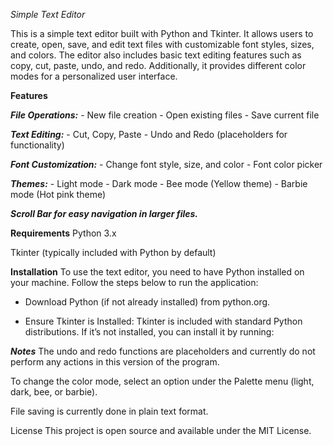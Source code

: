 *Simple Text Editor*

This is a simple text editor built with Python and Tkinter. It allows users to create, open, save, and edit text files with customizable font styles, sizes, and colors. The editor also includes basic text editing features such as copy, cut, paste, undo, and redo. Additionally, it provides different color modes for a personalized user interface.

**Features**

***File Operations:***
    - New file creation
    - Open existing files
    - Save current file

***Text Editing:***
    - Cut, Copy, Paste
    - Undo and Redo (placeholders for functionality)

***Font Customization:***
    - Change font style, size, and color
    - Font color picker

***Themes:***
    - Light mode
    - Dark mode
    - Bee mode (Yellow theme)
    - Barbie mode (Hot pink theme)

***Scroll Bar for easy navigation in larger files.***

**Requirements**
Python 3.x

Tkinter (typically included with Python by default)

**Installation**
To use the text editor, you need to have Python installed on your machine. Follow the steps below to run the application:

- Download Python (if not already installed) from python.org.

- Ensure Tkinter is Installed: Tkinter is included with standard Python distributions. If it’s not installed, you can install it by running:

***Notes***
The undo and redo functions are placeholders and currently do not perform any actions in this version of the program.

To change the color mode, select an option under the Palette menu (light, dark, bee, or barbie).

File saving is currently done in plain text format.

License
This project is open source and available under the MIT License.